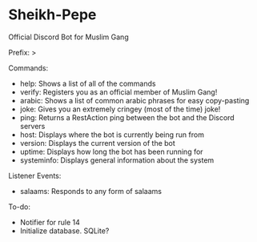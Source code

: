 # Sheikh-Pepe
Official Discord Bot for Muslim Gang

Prefix: >

Commands:
* help: Shows a list of all of the commands
* verify: Registers you as an official member of Muslim Gang!
* arabic: Shows a list of common arabic phrases for easy copy-pasting
* joke: Gives you an extremely cringey (most of the time) joke!
* ping: Returns a RestAction ping between the bot and the Discord servers
* host: Displays where the bot is currently being run from
* version: Displays the current version of the bot
* uptime: Displays how long the bot has been running for
* systeminfo: Displays general information about the system

Listener Events:
* salaams: Responds to any form of salaams

To-do:
* Notifier for rule 14
* Initialize database. SQLite?
